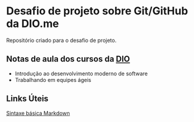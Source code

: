 # Desafio de projeto sobre Git/GitHub da DIO.me
Repositório criado para o desafio de projeto.

## Notas de aula dos cursos da [DIO](https://dio.me)
 - Introdução ao desenvolvimento moderno de software
 - Trabalhando em equipes ágeis

## Links Úteis
[Sintaxe básica Markdown](https://www.markdownguide.org/basic-syntax/)
